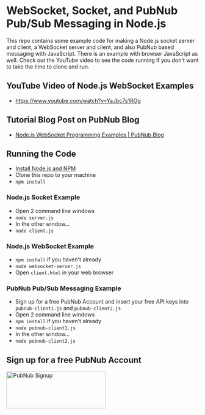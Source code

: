 # WebSocket, Socket, and PubNub Pub/Sub Messaging in Node.js

This repo contains some example code for making a Node.js socket server and client, a WebSocket server and client, and also PubNub based messaging with JavaScript. There is an example with browser JavaScript as well. Check out the YouTube video to see the code running if you don't want to take the time to clone and run.

## YouTube Video of Node.js WebSocket Examples
 - https://www.youtube.com/watch?v=YaJbc7s1ROg

## Tutorial Blog Post on PubNub Blog
 - [Node.js WebSocket Programming Examples | PubNub Blog](https://www.pubnub.com/blog/nodejs-websocket-programming-examples/?devrel_gh=nodejs-websocket-examples)

## Running the Code
 - [Install Node.js and NPM](https://nodejs.org/en/download/)
 - Clone this repo to your machine
 - `npm install`

### Node.js Socket Example
 - Open 2 command line windows
 - `node server.js`
 - In the other window...
 - `node client.js`

### Node.js WebSocket Example
 - `npm install` if you haven't already
 - `node websocket-server.js`
 - Open `client.html` in your web browser

### PubNub Pub/Sub Messaging Example
 - Sign up for a free PubNub Account and insert your free API keys into `pubnub-client1.js` and `pubnub-client2.js`
 - Open 2 command line windows
 - `npm install` if you haven't already
 - `node pubnub-client1.js`
 - In the other window...
 - `node pubnub-client2.js`

## Sign up for a free PubNub Account
<a href="https://dashboard.pubnub.com/signup?devrel_gh=websocket-nodejs-demo">
    <img alt="PubNub Signup" src="https://i.imgur.com/og5DDjf.png" width=260 height=97/>
</a>
